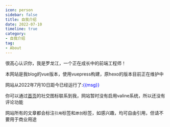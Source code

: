 ```yaml
---
icon: person
sidebar: false
title: 自我介绍
date: 2022-07-10
timeline: true
category:
- 自我介绍
tag:
- About
---
```


很高心认识你，我是罗龙江，一个正在成长中的前端工程师！

<!-- more -->

本网站是我blog的vue版本，使用vuepress构建，原hexo的版本目前正在维护中

网站从2022年7月10日距今已经运行了:<text style="color:blue">{{msg}}</text>

你可以通过[首页](/)的社交图标联系到我，网站暂时没有启用valine系统，所以还没有评论功能

网站所有的文章都会标注`引用`标签和`原创`标签，如感兴趣，均可自由引用，但请不要用于商业用途

<script setup>
import { ref } from 'vue';
const msg = ref(null);
setInterval(()=>{
    let ms=new Date()-new Date(2022,6,10);
    let day=Math.floor(ms/(24*3600*1000));
    let msLevel=ms%(24*3600*1000);
    let hours=Math.floor(msLevel/(3600*1000));
    let msLevelNext=msLevel%(3600*1000);
    let minutes=Math.floor(msLevelNext/(60*1000));
    let msLeaveLast=msLevelNext%(60*1000);
    let seconds=Math.round(msLeaveLast/1000);
    msg.value=`${day}天${hours}小时${minutes}分钟${seconds}秒`
},1000)
</script>
